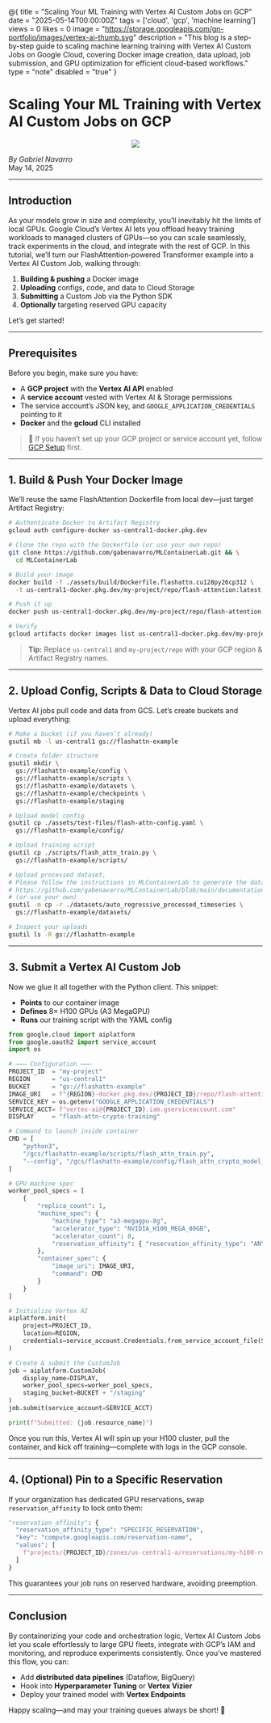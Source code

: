 @{
  title = "Scaling Your ML Training with Vertex AI Custom Jobs on GCP"
  date = "2025-05-14T00:00:00Z"
  tags = ['cloud', 'gcp', 'machine learning']
  views = 0
  likes = 0
  image = "https://storage.googleapis.com/gn-portfolio/images/vertex-ai-thumb.svg"
  description = "This blog is a step-by-step guide to scaling machine learning training with Vertex AI Custom Jobs on Google Cloud, covering Docker image creation, data upload, job submission, and GPU optimization for efficient cloud-based workflows."
  type = "note"
  disabled = "true"
}
# Scaling Your ML Training with Vertex AI Custom Jobs on GCP

<p align="center">
  <img src="https://storage.googleapis.com/gn-portfolio/images/vertex-ai-thumb.svg" max-width="700">
</p>

*By Gabriel Navarro* <br/>
May 14, 2025 <br/>

---

## Introduction

As your models grow in size and complexity, you’ll inevitably hit the limits of local GPUs. Google Cloud’s Vertex AI lets you offload heavy training workloads to managed clusters of GPUs—so you can scale seamlessly, track experiments in the cloud, and integrate with the rest of GCP. In this tutorial, we’ll turn our FlashAttention‐powered Transformer example into a Vertex AI Custom Job, walking through:

1. **Building & pushing** a Docker image  
2. **Uploading** configs, code, and data to Cloud Storage  
3. **Submitting** a Custom Job via the Python SDK  
4. **Optionally** targeting reserved GPU capacity  

Let’s get started!

---

## Prerequisites

Before you begin, make sure you have:

- A **GCP project** with the **Vertex AI API** enabled  
- A **service account** vested with Vertex AI & Storage permissions  
- The service account’s JSON key, and `GOOGLE_APPLICATION_CREDENTIALS` pointing to it  
- **Docker** and the **gcloud** CLI installed  

> 🔑 If you haven’t set up your GCP project or service account yet, follow [GCP Setup](https://cloud.google.com/vertex-ai/docs/general/setup) first.

---

## 1. Build & Push Your Docker Image

We’ll reuse the same FlashAttention Dockerfile from local dev—just target Artifact Registry:

```bash
# Authenticate Docker to Artifact Registry
gcloud auth configure-docker us-central1-docker.pkg.dev

# Clone the repo with the Dockerfile (or use your own repo)
git clone https://github.com/gabenavarro/MLContainerLab.git && \
  cd MLContainerLab

# Build your image
docker build -f ./assets/build/Dockerfile.flashattn.cu128py26cp312 \
  -t us-central1-docker.pkg.dev/my-project/repo/flash-attention:latest .

# Push it up
docker push us-central1-docker.pkg.dev/my-project/repo/flash-attention:latest

# Verify
gcloud artifacts docker images list us-central1-docker.pkg.dev/my-project/repo/flash-attention
```

> **Tip:** Replace `us-central1` and `my-project/repo` with your GCP region & Artifact Registry names.

---

## 2. Upload Config, Scripts & Data to Cloud Storage

Vertex AI jobs pull code and data from GCS. Let’s create buckets and upload everything:

```bash
# Make a bucket (if you haven’t already)
gsutil mb -l us-central1 gs://flashattn-example

# Create folder structure
gsutil mkdir \
  gs://flashattn-example/config \
  gs://flashattn-example/scripts \
  gs://flashattn-example/datasets \
  gs://flashattn-example/checkpoints \
  gs://flashattn-example/staging

# Upload model config
gsutil cp ./assets/test-files/flash-attn-config.yaml \
  gs://flashattn-example/config/

# Upload training script
gsutil cp ./scripts/flash_attn_train.py \
  gs://flashattn-example/scripts/

# Upload processed dataset, 
# Please follow the instructions in MLContainerLab to generate the dataset
# https://github.com/gabenavarro/MLContainerLab/blob/main/documentation/flash-attn.ipynb
# (or use your own)
gsutil -m cp -r ./datasets/auto_regressive_processed_timeseries \
  gs://flashattn-example/datasets/

# Inspect your uploads
gsutil ls -R gs://flashattn-example
```

---

## 3. Submit a Vertex AI Custom Job

Now we glue it all together with the Python client. This snippet:

* **Points** to our container image
* **Defines** 8× H100 GPUs (A3 MegaGPU)
* **Runs** our training script with the YAML config

```python
from google.cloud import aiplatform
from google.oauth2 import service_account
import os

# ——— Configuration ———
PROJECT_ID  = "my-project"
REGION      = "us-central1"
BUCKET      = "gs://flashattn-example"
IMAGE_URI   = f"{REGION}-docker.pkg.dev/{PROJECT_ID}/repo/flash-attention:latest"
SERVICE_KEY = os.getenv("GOOGLE_APPLICATION_CREDENTIALS")
SERVICE_ACCT= f"vertex-ai@{PROJECT_ID}.iam.gserviceaccount.com"
DISPLAY     = "flash-attn-crypto-training"

# Command to launch inside container
CMD = [
    "python3",
    "/gcs/flashattn-example/scripts/flash_attn_train.py",
    "--config", "/gcs/flashattn-example/config/flash_attn_crypto_model_config.yaml",
]

# GPU machine spec
worker_pool_specs = [
    {
        "replica_count": 1,
        "machine_spec": {
            "machine_type": "a3-megagpu-8g",
            "accelerator_type": "NVIDIA_H100_MEGA_80GB",
            "accelerator_count": 8,
            "reservation_affinity": { "reservation_affinity_type": "ANY" }
        },
        "container_spec": {
            "image_uri": IMAGE_URI,
            "command": CMD
        }
    }
]

# Initialize Vertex AI
aiplatform.init(
    project=PROJECT_ID,
    location=REGION,
    credentials=service_account.Credentials.from_service_account_file(SERVICE_KEY)
)

# Create & submit the CustomJob
job = aiplatform.CustomJob(
    display_name=DISPLAY,
    worker_pool_specs=worker_pool_specs,
    staging_bucket=BUCKET + "/staging"
)
job.submit(service_account=SERVICE_ACCT)

print(f"Submitted: {job.resource_name}")
```

Once you run this, Vertex AI will spin up your H100 cluster, pull the container, and kick off training—complete with logs in the GCP console.

---

## 4. (Optional) Pin to a Specific Reservation

If your organization has dedicated GPU reservations, swap `reservation_affinity` to lock onto them:

```python
"reservation_affinity": {
  "reservation_affinity_type": "SPECIFIC_RESERVATION",
  "key": "compute.googleapis.com/reservation-name",
  "values": [
    f"projects/{PROJECT_ID}/zones/us-central1-a/reservations/my-h100-resv"
  ]
}
```

This guarantees your job runs on reserved hardware, avoiding preemption.

---

## Conclusion

By containerizing your code and orchestration logic, Vertex AI Custom Jobs let you scale effortlessly to large GPU fleets, integrate with GCP’s IAM and monitoring, and reproduce experiments consistently. Once you’ve mastered this flow, you can:

* Add **distributed data pipelines** (Dataflow, BigQuery)
* Hook into **Hyperparameter Tuning** or **Vertex Vizier**
* Deploy your trained model with **Vertex Endpoints**

Happy scaling—and may your training queues always be short! 🚀
